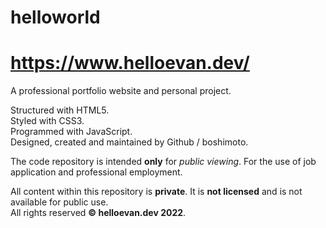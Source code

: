 # helloworld

# https://www.helloevan.dev/

A professional portfolio website and personal project.

Structured with HTML5.<br>
Styled with CSS3.<br>
Programmed with JavaScript.<br>
Designed, created and maintained by Github / boshimoto.

The code repository is intended **only** for *public viewing*. For the use of job application and professional employment.

All content within this repository is **private**. It is **not licensed** and is not available for public use.<br>
All rights reserved **© helloevan.dev 2022**.
